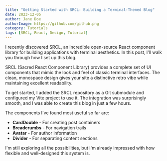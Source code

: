 ```yaml
---
title: "Getting Started with SRCL: Building a Terminal-Themed Blog"
date: 2023-12-05
author: Jane Doe
authorImage: https://github.com/github.png
category: Tutorials
tags: [SRCL, React, Design, Tutorial]
---
```


I recently discovered SRCL, an incredible open-source React component library for building applications with terminal aesthetics. In this post, I'll walk you through how I set up this blog.

SRCL (Sacred React Component Library) provides a complete set of UI components that mimic the look and feel of classic terminal interfaces. The clean, monospace design gives your site a distinctive retro vibe while maintaining excellent readability.

To get started, I added the SRCL repository as a Git submodule and configured my Vite project to use it. The integration was surprisingly smooth, and I was able to create this blog in just a few hours.

The components I've found most useful so far are:

- **CardDouble** - For creating post containers
- **Breadcrumbs** - For navigation trails
- **Avatar** - For author information
- **Divider** - For separating content sections

I'm still exploring all the possibilities, but I'm already impressed with how flexible and well-designed this system is.